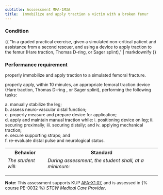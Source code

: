 ```yaml
---
subtitle: Asssessment MFA-1M3A
title:  Immobilize and apply traction a victim with a broken femur
---
```




### Condition

{{ "In a graded practical exercise, given a simulated non-critical patient and assistance from a second rescuer, and using a device to apply traction to the femur (Hare traction, Thomas D-ring, or Sager splint)," | markdownify }}

### Performance requirement 

<table width='100%' class='Guidelines'>
 <thead>
 <tr>
     <th class='thirty'>Behavior</th>
     <th class='seventy'>Standard</th>
 </tr>
 <tr>
     <td><em>The student will:</em></td>
     <td><em>During assessment, the student shall, at a minimum:</em></td>
 </tr>
 </thead>
 <tbody>


<!--rowstart-->

properly immobilize and apply traction to a simulated femoral fracture.

<!--cellbreak-->

properly apply, within 10 minutes, an appropriate femoral traction device (Hare traction, Thomas D-ring , or Sager splint), performing the following tasks:

a. manually stabilize the leg;  
b. assess neuro-vascular distal function;  
c. properly measure and prepare device for application;  
d. apply and maintain manual traction while:
        i. positioning device on leg;
        ii. securing proximally;
        iii. securing distally; and
        iv. applying mechanical traction;  
e. secure supporting straps; and  
f. re-evaluate distal pulse and neurological status.

<!--rowend-->


 </tbody>
 </table>



*****

**Note:** This assessment supports KUP [AFA-X1.07]({{site.baseurl}}/tables/641.html#AFA-X1.07), and is assessed in  {% course  PE-0032 %}  *STCW Medical Care Provider*. 

